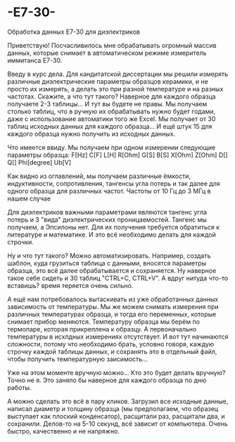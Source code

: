 # -E7-30-
Обработка данных E7-30 для диэлектриков

Приветствую! 
Посчасливилось мне обрабатывать огромный массив  данных, которые снимает в автоматическом режиме измеритель иммитанса Е7-30. 

Введу в курс дела. Для кандитатской диссертации мы решили измерять различные диэлектрические параметры образцов керамики, и не просто их измерять, а делать это при разной температуре и на разных частотах. 
Скажите, а что тут такого? Наверное для каждого образца получаете 2-3 таблицы... И тут вы будете не правы. Мы получаем столько таблиц, что в ручную их обрабатывать нужно будет годами, даже с использование автоматики того же Excel.
Мы получает от 30 таблиц исходных данных для каждого образца... И ещё штук 15 для каждого образца нужно получить из исходных данных.

Что имеется ввиду. Мы получаем при одном измерении следующие параметры образца:
F[Hz]	C[F]	L[H]	R[Ohm]	G[S]	B[S]	X[Ohm]	Z[Ohm]	D[]	Q[]	Phi[degree]	Ub[V]

Как видно из оглавлений, мы  получаем различные ёмкости, индуктивности, сопротивления, тангенсы угла потерь и так далее для одного образца для различных частот. Частоты от 10 Гц до 3 МГц в нашем случае

Для диэлектриков важными параметрами являются тангенс угла потерь и 3 "вида" диэлектрических проницаемостей.
Тангенс мы получаем, а Эпсилоны нет. Для их получения требуется обратиться к литературе и математике. И это всё необходимо делать для каждой строчки.

Ну и что тут такого? Можно автоматизировать. Например, создать шаблон, куда грузиться таблица с данными, вносятся параметры образца, это всё далее обрабатывается и сохраняется.
Ну наверное такое себе сидеть и 30 таблиц "CTRL+C, CTRL+V". А вдруг нитуда что-то вставишь? время теряется очень сильно.

А ещё нам потребовалось вытаскивать из уже обработанных данных зависимость от температуры. Мы же можем снимать измерения при различных температурах образца, и тогда его переменных, которые
снимает прибор меняются. Температуру образца мы берём по термопаре, которая прикреплена к образцу. А первоначально температуры в исхлдных измерениях отсутствует.
И вот тут начинаются сложности, потому что необходимо брать, условно говоря, каждую строчку каждой таблицы данных, и сохранять это в отдельный файл, чтобы получить температурную заисимость...

Уже на этом моменте вручную можно... Кто это будет делать вручную? Точно не я. Это заняло бы наверное для каждого образца по дню работы.

А можно сделать это всё в пару кликов. Загрузил все исходные данные, написал диаметр и толщину образца (мы предполагаем, что образец выступает как плоский конденсатор), расщитали раз, расщитали два, и сохранили. 
Делов-то на 5-10 секунд, всё зависит от компьютера. Очень быстро, качественно и не напряжно.
